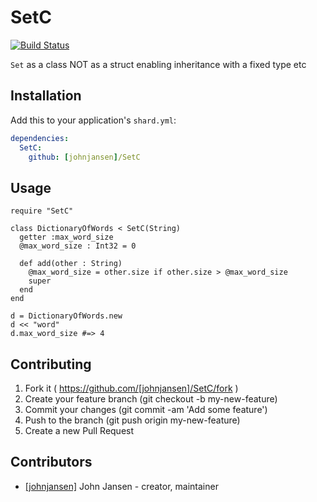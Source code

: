 # SetC
[![Build Status](https://travis-ci.org/johnjansen/SetClass.svg?branch=master)](https://travis-ci.org/johnjansen/SetClass)

`Set` as a class NOT as a struct
enabling inheritance with a fixed type etc 

## Installation

Add this to your application's `shard.yml`:

```yaml
dependencies:
  SetC:
    github: [johnjansen]/SetC
```

## Usage

```crystal
require "SetC"

class DictionaryOfWords < SetC(String)
  getter :max_word_size
  @max_word_size : Int32 = 0
  
  def add(other : String)
    @max_word_size = other.size if other.size > @max_word_size
    super
  end
end

d = DictionaryOfWords.new
d << "word"
d.max_word_size #=> 4
```

## Contributing

1. Fork it ( https://github.com/[johnjansen]/SetC/fork )
2. Create your feature branch (git checkout -b my-new-feature)
3. Commit your changes (git commit -am 'Add some feature')
4. Push to the branch (git push origin my-new-feature)
5. Create a new Pull Request

## Contributors

- [[johnjansen]](https://github.com/[johnjansen]) John Jansen - creator, maintainer
